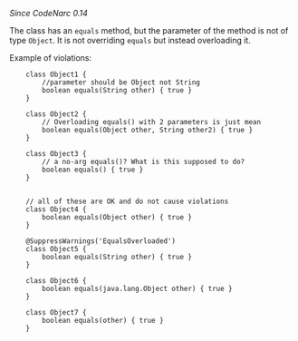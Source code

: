 *Since CodeNarc 0.14*

The class has an `equals` method, but the parameter of the method is not
of type `Object`. It is not overriding `equals` but instead overloading
it.

Example of violations:

        class Object1 {
            //parameter should be Object not String
            boolean equals(String other) { true }
        }

        class Object2 {
            // Overloading equals() with 2 parameters is just mean
            boolean equals(Object other, String other2) { true }
        }

        class Object3 {
            // a no-arg equals()? What is this supposed to do?
            boolean equals() { true }
        }


        // all of these are OK and do not cause violations
        class Object4 {
            boolean equals(Object other) { true }
        }

        @SuppressWarnings('EqualsOverloaded')
        class Object5 {
            boolean equals(String other) { true }
        }

        class Object6 {
            boolean equals(java.lang.Object other) { true }
        }

        class Object7 {
            boolean equals(other) { true }
        }

